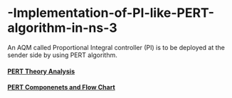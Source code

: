 # -Implementation-of-PI-like-PERT-algorithm-in-ns-3
An AQM called Proportional Integral controller (PI) is to be deployed at the sender side by using PERT algorithm.


#### [PERT Theory Analysis](https://docs.google.com/document/d/145SLy2WEXDAdRCobOGsXHo5d8DgSR5WGa93nR9PEb5Q/edit?usp=sharing)
#### [PERT Componenets and Flow Chart](https://drive.google.com/open?id=14rq7_Bw4KxsJCbAZqGJ3zh6JXXenagNouYZWXEOBWkU)
